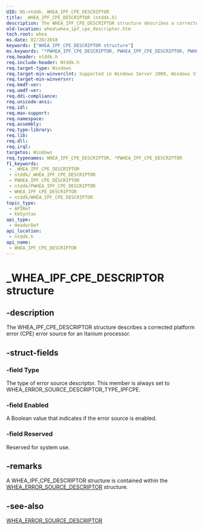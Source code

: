 ```yaml
---
UID: NS:ntddk._WHEA_IPF_CPE_DESCRIPTOR
title: _WHEA_IPF_CPE_DESCRIPTOR (ntddk.h)
description: The WHEA_IPF_CPE_DESCRIPTOR structure describes a corrected platform error (CPE) error source for an Itanium processor.
old-location: whea\whea_ipf_cpe_descriptor.htm
tech.root: whea
ms.date: 02/20/2018
keywords: ["WHEA_IPF_CPE_DESCRIPTOR structure"]
ms.keywords: "*PWHEA_IPF_CPE_DESCRIPTOR, PWHEA_IPF_CPE_DESCRIPTOR, PWHEA_IPF_CPE_DESCRIPTOR structure pointer [WHEA Drivers and Applications], WHEA_IPF_CPE_DESCRIPTOR, WHEA_IPF_CPE_DESCRIPTOR structure [WHEA Drivers and Applications], _WHEA_IPF_CPE_DESCRIPTOR, ntddk/PWHEA_IPF_CPE_DESCRIPTOR, ntddk/WHEA_IPF_CPE_DESCRIPTOR, whea.whea_ipf_cpe_descriptor, whearef_b64c919f-4854-4506-b14a-ec31b0a3e67e.xml"
req.header: ntddk.h
req.include-header: Ntddk.h
req.target-type: Windows
req.target-min-winverclnt: Supported in Windows Server 2008, Windows Vista SP1, and later versions of Windows.
req.target-min-winversvr: 
req.kmdf-ver: 
req.umdf-ver: 
req.ddi-compliance: 
req.unicode-ansi: 
req.idl: 
req.max-support: 
req.namespace: 
req.assembly: 
req.type-library: 
req.lib: 
req.dll: 
req.irql: 
targetos: Windows
req.typenames: WHEA_IPF_CPE_DESCRIPTOR, *PWHEA_IPF_CPE_DESCRIPTOR
f1_keywords:
 - _WHEA_IPF_CPE_DESCRIPTOR
 - ntddk/_WHEA_IPF_CPE_DESCRIPTOR
 - PWHEA_IPF_CPE_DESCRIPTOR
 - ntddk/PWHEA_IPF_CPE_DESCRIPTOR
 - WHEA_IPF_CPE_DESCRIPTOR
 - ntddk/WHEA_IPF_CPE_DESCRIPTOR
topic_type:
 - APIRef
 - kbSyntax
api_type:
 - HeaderDef
api_location:
 - ntddk.h
api_name:
 - WHEA_IPF_CPE_DESCRIPTOR
---
```


# _WHEA_IPF_CPE_DESCRIPTOR structure


## -description

The WHEA_IPF_CPE_DESCRIPTOR structure describes a corrected platform error (CPE) error source for an Itanium processor.

## -struct-fields

### -field Type

The type of error source descriptor. This member is always set to WHEA_ERROR_SOURCE_DESCRIPTOR_TYPE_IPFCPE.

### -field Enabled

A Boolean value that indicates if the error source is enabled.

### -field Reserved

Reserved for system use.

## -remarks

A WHEA_IPF_CPE_DESCRIPTOR structure is contained within the <a href="/windows-hardware/drivers/ddi/ntddk/ns-ntddk-_whea_error_source_descriptor">WHEA_ERROR_SOURCE_DESCRIPTOR</a> structure.

## -see-also

<a href="/windows-hardware/drivers/ddi/ntddk/ns-ntddk-_whea_error_source_descriptor">WHEA_ERROR_SOURCE_DESCRIPTOR</a>
